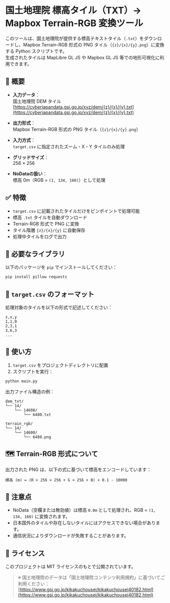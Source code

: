 # 国土地理院 標高タイル（TXT）→ Mapbox Terrain-RGB 変換ツール

このツールは、国土地理院が提供する標高テキストタイル（`.txt`）をダウンロードし、Mapbox Terrain-RGB 形式の PNG タイル（`{z}/{x}/{y}.png`）に変換する Python スクリプトです。  
生成されたタイルは MapLibre GL JS や Mapbox GL JS 等での地形可視化に利用できます。

## 📌 概要

- **入力データ**：  
  国土地理院 DEM タイル  
  [https://cyberjapandata.gsi.go.jp/xyz/dem/{z}/{x}/{y}.txt](https://cyberjapandata.gsi.go.jp/xyz/dem/{z}/{x}/{y}.txt)

- **出力形式**：  
  Mapbox Terrain-RGB 形式の PNG タイル（`{z}/{x}/{y}.png`）

- **入力方式**：  
  `target.csv` に指定されたズーム・X・Y タイルのみ処理

- **グリッドサイズ**：  
  256 × 256

- **NoDataの扱い**：  
  標高 0m（RGB = `(1, 134, 160)`）として処理

## ✅ 特徴

- `target.csv` に記載されたタイルだけをピンポイントで処理可能
- 標高 `.txt` タイルを自動ダウンロード
- Terrain-RGB 形式で PNG に変換
- タイル階層 `{z}/{x}/{y}` に自動保存
- 処理中タイルをログで出力

## 🧰 必要なライブラリ

以下のパッケージを `pip` でインストールしてください：

```bash
pip install pillow requests
````

## 📂 `target.csv` のフォーマット

処理対象のタイルを以下の形式で記述してください：

```csv
z,x,y
1,1,0
2,3,1
3,6,3
...
```

## 🚀 使い方

1. `target.csv` をプロジェクトディレクトリに配置
2. スクリプトを実行：

```bash
python main.py
```

出力ファイル構造の例：

```
dem_txt/
└── 14/
    └── 14600/
        └── 6480.txt

terrain_rgb/
└── 14/
    └── 14600/
        └── 6480.png
```

## 🗺️ Terrain-RGB 形式について

出力された PNG は、以下の式に基づいて標高をエンコードしています：

```
標高 (m) = (R × 256 × 256 + G × 256 + B) × 0.1 - 10000
```

## 📝 注意点

* NoData（空欄または無効値）は標高 `0.0m` として処理され、RGB = `(1, 134, 160)` に変換されます。
* 日本国外のタイルや存在しないタイルにはアクセスできない場合があります。
* 通信状況によりダウンロードが失敗することがあります。

## 📄 ライセンス

このプロジェクトは MIT ライセンスのもとで公開されています。

> ※ 国土地理院のデータは「国土地理院コンテンツ利用規約」に基づいてご利用ください：
> [https://www.gsi.go.jp/kikakuchousei/kikakuchousei40182.html](https://www.gsi.go.jp/kikakuchousei/kikakuchousei40182.html)

```